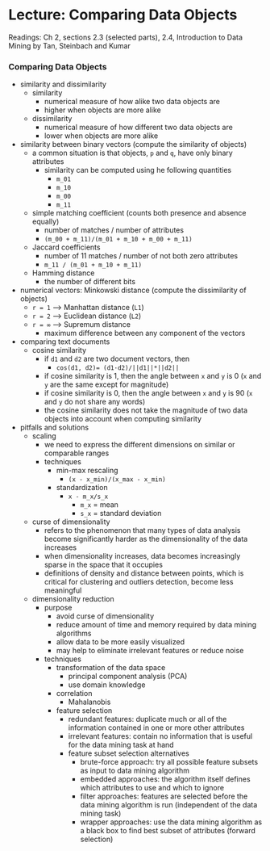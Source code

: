 # Lecture: Comparing Data Objects

Readings: Ch 2, sections 2.3 (selected parts), 2.4, Introduction to Data Mining by Tan, Steinbach and Kumar

### Comparing Data Objects
- similarity and dissimilarity
  - similarity
    - numerical measure of how alike two data objects are
    - higher when objects are more alike
  - dissimilarity
    - numerical measure of how different two data objects are
    - lower when objects are more alike
- similarity between binary vectors (compute the similarity of objects)
  - a common situation is that objects, ``p``  and ``q``, have only binary attributes
    - similarity can be computed using he following quantities
      - ``m_01``
      - ``m_10``
      - ``m_00``
      - ``m_11``
  - simple matching coefficient (counts both presence and absence equally)
    - number of matches / number of attributes
    - ``(m_00 + m_11)/(m_01 + m_10 + m_00 + m_11)``
  - Jaccard coefficients
    - number of 11 matches / number of not both zero attributes
    - ``m_11 / (m_01 + m_10 + m_11)``
  - Hamming distance
    - the number of different bits
- numerical vectors: Minkowski distance (compute the dissimilarity of objects)
  - ``r = 1`` —> Manhattan distance (``L1``)
  - ``r = 2`` —> Euclidean distance (``L2``)
  - ``r = ∞`` —> Supremum distance
    - maximum difference between any component of the vectors
- comparing text documents
  - cosine similarity
    - if ``d1`` and ``d2`` are two document vectors, then
      - ``cos(d1, d2)= (d1·d2)/||d1||*||d2||``
    - if cosine similarity is 1, then the angle between ``x`` and ``y`` is 0 (``x`` and ``y`` are the same except for magnitude)
    - if cosine similarity is 0, then the angle between ``x`` and ``y`` is 90 (``x`` and ``y`` do not share any words)
    - the cosine similarity does not take the magnitude of two data objects into account when computing similarity
- pitfalls and solutions
  - scaling
    - we need to express the different dimensions on similar or comparable ranges
    - techniques
      - min-max rescaling
        - ``(x - x_min)/(x_max - x_min)``
      - standardization
        - ``x - m_x/s_x``
          - ``m_x`` = mean
          - ``s_x`` = standard deviation
  - curse of dimensionality
    - refers to the phenomenon that many types of data analysis become significantly harder as the dimensionality of the data increases
    - when dimensionality increases, data becomes increasingly sparse in the space that it occupies
    - definitions of density and distance between points, which is critical for clustering and outliers detection, become less meaningful
  - dimensionality reduction
    - purpose
      - avoid curse of dimensionality
      - reduce amount of time and memory required by data mining algorithms
      - allow data to be more easily visualized
      - may help to eliminate irrelevant features or reduce noise
    - techniques
      - transformation of the data space
        - principal component analysis (PCA)
        - use domain knowledge
      - correlation
        - Mahalanobis
      - feature selection
        - redundant features: duplicate much or all of the information contained in one or more other attributes
        - irrelevant features: contain no information that is useful for the data mining task at hand
        - feature subset selection alternatives
          - brute-force approach: try all possible feature subsets as input to data mining algorithm
          - embedded approaches: the algorithm itself defines which attributes to use and which to ignore
          - filter approaches: features are selected before the data mining algorithm is run (independent of the data mining task)
          - wrapper approaches: use the data mining algorithm as a black box to find best subset of attributes (forward selection)
